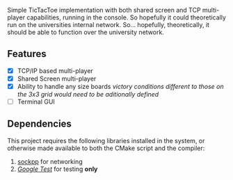 Simple TicTacToe implementation with both shared screen and TCP multi-player capabilities, running in the console. So hopefully it could theoretically run on the universities internal network. So... hopefully, theoretically, it should be able to function over the university network.

## Features
- [x] TCP/IP based multi-player
- [x] Shared Screen multi-player
- [x] Ability to handle any size boards
  *victory conditions different to those on the 3x3 grid would need to be aditionally defined*
- [ ] Terminal GUI

## Dependencies
This project requires the following libraries installed in the system, or  otherwise made available to both the CMake script and the compiler:
1. [sockpp](https://github.com/fpagliughi/sockpp) for networking
1. *[Google Test](https://github.com/google/googletest)* for testing **only**